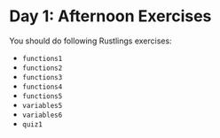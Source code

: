 # Day 1: Afternoon Exercises

You should do following Rustlings exercises:

- `functions1`
- `functions2`
- `functions3`
- `functions4`
- `functions5`
- `variables5`
- `variables6`
- `quiz1`
